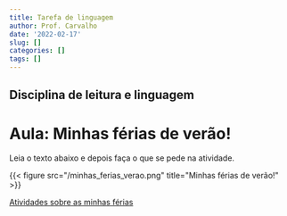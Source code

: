 ```yaml
---
title: Tarefa de linguagem
author: Prof. Carvalho
date: '2022-02-17'
slug: []
categories: []
tags: []
---
```

## Disciplina de leitura e linguagem
# Aula: Minhas férias de verão!

Leia o texto abaixo e depois faça o que se pede na atividade.


{{< figure src="/minhas_ferias_verao.png" title="Minhas férias de verão!" >}}

[Atividades sobre as minhas férias](/minhas_ferias_verao.docx)